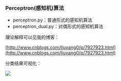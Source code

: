 ### Perceptron(感知机)算法

- perceptron.py：普通形式的感知机算法
- perceptron_dual.py：对偶形式的感知机算法

理论解释可以见我的博客：

[http://www.cnblogs.com/liuyang0/p/7927923.html](http://www.cnblogs.com/liuyang0/p/7927923.html)

分类结果可视化：

![](http://images2017.cnblogs.com/blog/953024/201711/953024-20171129191402558-1518151030.png)